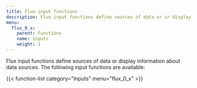 ```yaml
---
title: Flux input functions
description: Flux input functions define sources of data or or display information about data sources.
menu:
  flux_0_x:
    parent: Functions
    name: Inputs
    weight: 1
---
```


Flux input functions define sources of data or display information about data sources.
The following input functions are available:

{{< function-list category="Inputs" menu="flux_0_x" >}}
